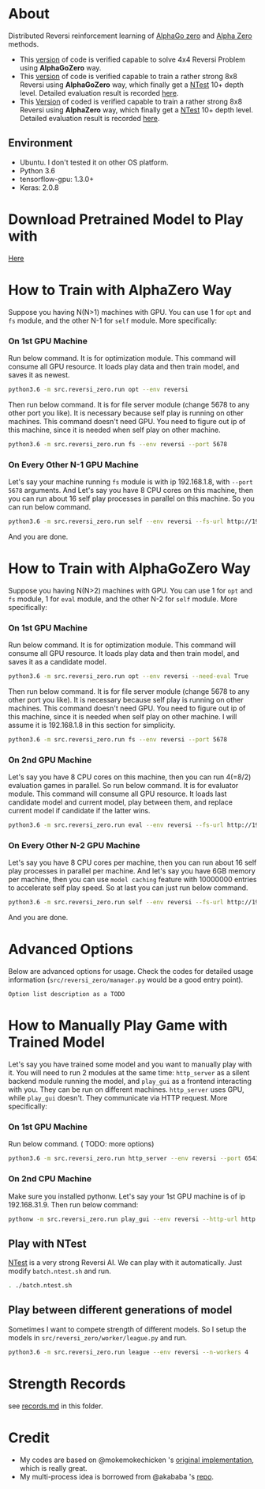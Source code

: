 About
=====

Distributed Reversi reinforcement learning of [AlphaGo zero](https://deepmind.com/blog/alphago-zero-learning-scratch/) and [Alpha Zero](https://arxiv.org/abs/1712.01815) methods.

- This [version](https://github.com/gooooloo/reversi-alpha-zero/tree/0.1) of code is verified capable to solve 4x4 Reversi Problem using **AlphaGoZero** way.
- This [version](https://github.com/gooooloo/reversi-alpha-zero/tree/0.2) of code is verified capable to train a rather strong 8x8 Reversi using **AlphaGoZero** way, which finally get a [NTest](https://github.com/weltyc/ntest) 10+ depth level. Detailed evaluation result is recorded [here](https://github.com/gooooloo/reversi-alpha-zero/blob/master/records.md#challenge-1).
- This [Version](https://github.com/gooooloo/reversi-alpha-zero/tree/0.3) of coded is verified capable to train a rather strong 8x8 Reversi using **AlphaZero** way, which finally get a [NTest](https://github.com/weltyc/ntest) 10+ depth level. Detailed evaluation result is recorded [here](https://github.com/gooooloo/reversi-alpha-zero/blob/master/records.md#challenge-3).


Environment
-----------

* Ubuntu. I don't tested it on other OS platform.
* Python 3.6
* tensorflow-gpu: 1.3.0+
* Keras: 2.0.8


Download Pretrained Model to Play with
==========

[Here](https://github.com/gooooloo/reversi-alpha-zero-models)


How to Train with AlphaZero Way
===============================


Suppose you having N(N>1) machines with GPU. You can use 1 for `opt` and
 `fs` module, and the other N-1 for `self` module. More specifically:

### On 1st GPU Machine
Run below command. It is for optimization module. This command will
consume all GPU resource. It loads play data and then train model, and
saves it as newest.

```bash
python3.6 -m src.reversi_zero.run opt --env reversi
```

Then run below command. It is for file server module (change 5678 to any
other port you like). It is necessary because self play is running on
other machines. This command doesn't need GPU. You need to figure out ip
of this machine, since it is needed when self play on other machine.

```bash
python3.6 -m src.reversi_zero.run fs --env reversi --port 5678
```


### On Every Other N-1 GPU Machine
Let's say your machine running `fs` module is with ip 192.168.1.8, with
`--port 5678` arguments. And Let's say you have 8 CPU cores on this
machine, then you can run about 16 self play processes in parallel on
this machine. So you can run below command.

```bash
python3.6 -m src.reversi_zero.run self --env reversi --fs-url http://192.168.1.8:5678 --n-workers 16
```

And you are done.

How to Train with AlphaGoZero Way
=================================

Suppose you having N(N>2) machines with GPU. You can use 1 for `opt` and
 `fs` module, 1 for `eval` module, and the other N-2 for `self` module.
 More specifically:

### On 1st GPU Machine
Run below command. It is for optimization module. This command will
consume all GPU resource. It loads play data and then train model, and
saves it as a candidate model.

```bash
python3.6 -m src.reversi_zero.run opt --env reversi --need-eval True
```

Then run below command. It is for file server module (change 5678 to any
other port you like). It is necessary because self play is running on
other machines. This command doesn't need GPU. You need to figure out ip
of this machine, since it is needed when self play on other machine. I
will assume it is 192.168.1.8 in this section for simplicity.

```bash
python3.6 -m src.reversi_zero.run fs --env reversi --port 5678
```


### On 2nd GPU Machine
Let's say you have 8 CPU cores on this machine, then you can run 4(=8/2)
evaluation games in parallel. So run below command. It is for evaluator
module. This command will consume all GPU resource. It loads last
candidate model and current model, play between them, and replace
current model if candidate if the latter wins.

```bash
python3.6 -m src.reversi_zero.run eval --env reversi --fs-url http://192.168.1.8:5678 --n-workers 4
```


### On Every Other N-2 GPU Machine
Let's say you have 8 CPU cores per machine, then you can run about 16
self play processes in parallel per machine. And let's say you have 6GB
memory per machine, then you can use `model caching` feature with
10000000 entries to accelerate self play speed. So at last you can just
run below command.

```bash
python3.6 -m src.reversi_zero.run self --env reversi --fs-url http://192.168.1.8:5678 --n-workers 16 --model-cache-size 10000000
```


And you are done.

Advanced Options
================

Below are advanced options for usage. Check the codes for detailed usage
information (`src/reversi_zero/manager.py` would be a good entry point).


```
Option list description as a TODO
```

How to Manually Play Game with Trained Model
============================================

Let's say you have trained some model and you want to manually play with
it. You will need to run 2 modules at the same time: `http_server` as a
silent backend module running the model, and `play_gui` as a frontend
interacting with you. They can be run on different machines.
`http_server` uses GPU, while `play_gui` doesn't. They communicate via
HTTP request. More specifically:


### On 1st GPU Machine

Run below command. ( TODO: more options)

```bash
python3.6 -m src.reversi_zero.run http_server --env reversi --port 6543
```

### On 2nd CPU Machine

Make sure you installed pythonw. Let's say your 1st GPU machine is of
ip 192.168.31.9. Then run below command:

```bash
pythonw -m src.reversi_zero.run play_gui --env reversi --http-url http://192.168.31.9:6543
```


Play with NTest
---------

[NTest](https://github.com/weltyc/ntest) is a very strong Reversi AI. We can play with it automatically. Just modify `batch.ntest.sh` and run.

```bash
. ./batch.ntest.sh
```

Play between different generations of model
---------

Sometimes I want to compete strength of different models. So I setup the models in `src/reversi_zero/worker/league.py` and run.

```bash
python3.6 -m src.reversi_zero.run league --env reversi --n-workers 4
```


Strength Records
==========

see [records.md](https://github.com/gooooloo/reversi-alpha-zero/blob/master/records.md) in this folder.

Credit
==========

- My codes are based on @mokemokechicken 's [original implementation](https://github.com/mokemokechicken/reversi-alpha-zero), which is really great.
- My multi-process idea is borrowed from @akababa 's [repo](https://github.com/Akababa/Chess-Zero).
